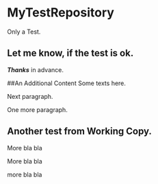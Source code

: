 # MyTestRepository
Only a Test.

## Let me know, if the test is ok. 
***Thanks*** in advance.

##An Additional Content
Some texts here.

 Next paragraph.

 One more paragraph.

## Another test from Working Copy.
More bla bla

More bla bla

more bla bla  
